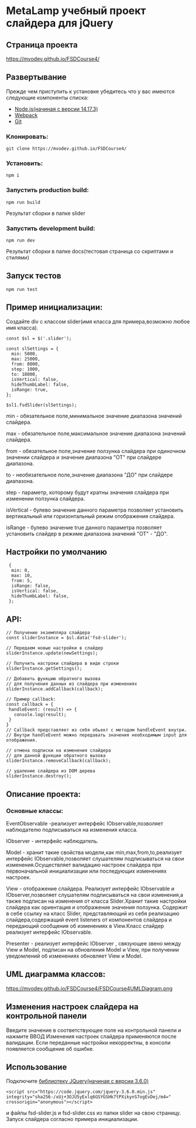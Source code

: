 # MetaLamp учебный проект слайдера для jQuery
## Страница проекта
https://mvodev.github.io/FSDCourse4/
## Развертывание
Прежде чем приступить к установке убедитесь что у вас имеются следующие компоненты списка:

+ [Node.js(начиная с версии 14.17.3)](https://nodejs.org/en/)
+ [Webpack](https://webpack.js.org/)
+ [Git](https://git-scm.com/)

### Клонировать:  
```
git clone https://mvodev.github.io/FSDCourse4/
```  
### Установить:  
```
npm i
```  
### Запустить production build:
``` 
npm run build
```  
Результат сборки в папке slider   
### Запустить development build:    
```
npm run dev
```   
Результат сборки в папке docs(тестовая страница со скриптами и стилями)  
## Запуск тестов
```
npm run test
```
## Пример инициализации:
Создайте div с классом slider(имя класса для примера,возможно любое имя класса).
```
const $sl = $('.slider');

const slSettings = {
  min: 5000,
  max: 25000,
  from: 8000,
  step: 1000,
  to: 18000,
  isVertical: false,
  hideThumbLabel: false,
  isRange: true,
};

$sl1.fsdSlider(slSettings);
```
min - обязательное поле,минимальное значение диапазона значений слайдера.

max - обязательное поле,максимальное значение диапазона значений слайдера.

from - обязательное поле,значение ползунка слайдера при одиночном значении слайдера
и значение диапазона "ОТ" при слайдере диапазона.

to - необязательное поле,значение диапазона "ДО" при слайдере диапазона.

step - параметр, которому будут кратны значения слайдера при изменении ползунка слайдера.

isVertical - булево значение данного параметра позволяет установить вертикальный или горизонтальный режим отображения слайдера.

isRange - булево значение true данного параметра позволяет установить слайдер в режиме диапазона значений "ОТ" - "ДО".

## Настройки по умолчанию
```
 {
  min: 0,
  max: 10,
  from: 5,
  isRange: false,
  isVertical: false,
  hideThumbLabel: false,
 };
 ```
 ## API:
 ```
 // Получение экземпляра слайдера
 const sliderInstance = $sl.data('fsd-slider');

 // Передаем новые настройки в слайдер
 sliderInstance.update(newSettings);

 // Получить настроки слайдера в виде строки
 sliderInstance.getSettings();

 // Добавить функцию обратного вызова
 // для получения данных из слайдера при изменениях
 sliderInstance.addCallback(callback);

 // Пример callback:
 const callback = {
  handleEvent: (result) => {
    console.log(result);
  }
 }
 // Callback представляет из себя обьект с методом handleEvent внутри.
 // Внутри handleEvent можно передавать значения необходимым input для отображения.

 // отмена подписки на изменения слайдера
 // для данной функции обратного вызова
 sliderInstance.removeCallback(callback);

 // удаление слайдера из DOM дерева
 sliderInstance.destroy();

 ```
## Описание проекта:
### Основные классы:
 EventObservable -реализует интерфейс IObservable,позволяет наблюдателю 
 подписываться на изменения класса.

 IObserver - интерфейс наблюдатель.

 Model - хранит такие свойства модели,как min,max,from,to,реализует интерфейс IObservable,позволяет слушателям подписываться на свои изменения.Осуществляет валидацию настроек слайдера при первоначальной инициализации или последующих изменениях настроек.

 View - отображение слайдера. Реализует интерфейс IObservable и IObserver,позволяет слушателям подписываться на свои изменения,а также подписан на изменения от класса Slider.Хранит такие настройки слайдера как ориентация и отображение значения ползунка.
 Содержит в себе ссылку на класс Slider, представляющий из себя реализацию слайдера,содержащий event listeners от компонентов слайдера и передающий сообщения об изменениях в View.Класс слайдер 
 реализует интерфейс IObservable.

 Presenter - реализует интерфейс IObserver , связующее звено между View и Model, подписан на обновления Model и View, при получении уведомлений об изменениях обновляет View и Model.

 ## UML диаграмма классов:
 https://mvodev.github.io/FSDCourse4/FSDCourse4UMLDiagram.png

 ## Изменения настроек слайдера на контрольной панели
 Введите значение в соответствующее поле на контрольной панели и нажмите ВВОД 
 Изменения настроек слайдера применяются после валидации. Если переданные настройки некорректны, в консоли появляется сообщение об ошибке.

 ## Использование
 Подключите [библиотеку JQuery(начиная с версии 3.6.0)](https://code.jquery.com/)
```
<script src="https://code.jquery.com/jquery-3.6.0.min.js" integrity="sha256-/xUj+3OJU5yExlq6GSYGSHk7tPXikynS7ogEvDej/m4=" crossorigin="anonymous"></script>
```
 и файлы fsd-slider.js и fsd-slider.css из папки slider на свою страницу.
 Запуск слайдера согласно примера инициализации.